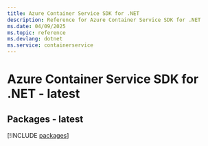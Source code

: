```yaml
---
title: Azure Container Service SDK for .NET
description: Reference for Azure Container Service SDK for .NET
ms.date: 04/09/2025
ms.topic: reference
ms.devlang: dotnet
ms.service: containerservice
---
```

# Azure Container Service SDK for .NET - latest
## Packages - latest
[!INCLUDE [packages](container-service-index.md)]